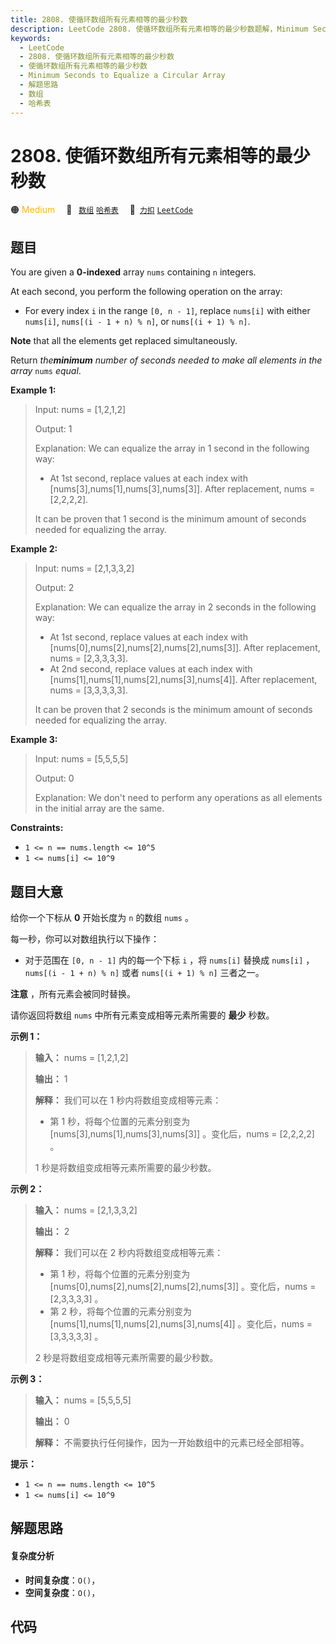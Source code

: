 ```yaml
---
title: 2808. 使循环数组所有元素相等的最少秒数
description: LeetCode 2808. 使循环数组所有元素相等的最少秒数题解，Minimum Seconds to Equalize a Circular Array，包含解题思路、复杂度分析以及完整的 JavaScript 代码实现。
keywords:
  - LeetCode
  - 2808. 使循环数组所有元素相等的最少秒数
  - 使循环数组所有元素相等的最少秒数
  - Minimum Seconds to Equalize a Circular Array
  - 解题思路
  - 数组
  - 哈希表
---
```


# 2808. 使循环数组所有元素相等的最少秒数

🟠 <font color=#ffb800>Medium</font>&emsp; 🔖&ensp; [`数组`](/tag/array.md) [`哈希表`](/tag/hash-table.md)&emsp; 🔗&ensp;[`力扣`](https://leetcode.cn/problems/minimum-seconds-to-equalize-a-circular-array) [`LeetCode`](https://leetcode.com/problems/minimum-seconds-to-equalize-a-circular-array)

## 题目

You are given a **0-indexed** array `nums` containing `n` integers.

At each second, you perform the following operation on the array:

  * For every index `i` in the range `[0, n - 1]`, replace `nums[i]` with either `nums[i]`, `nums[(i - 1 + n) % n]`, or `nums[(i + 1) % n]`.

**Note** that all the elements get replaced simultaneously.

Return _the**minimum** number of seconds needed to make all elements in the
array_ `nums` _equal_.



**Example 1:**

> Input: nums = [1,2,1,2]
> 
> Output: 1
> 
> Explanation: We can equalize the array in 1 second in the following way:
> - At 1st second, replace values at each index with [nums[3],nums[1],nums[3],nums[3]]. After replacement, nums = [2,2,2,2].
> 
> It can be proven that 1 second is the minimum amount of seconds needed for equalizing the array.

**Example 2:**

> Input: nums = [2,1,3,3,2]
> 
> Output: 2
> 
> Explanation: We can equalize the array in 2 seconds in the following way:
> - At 1st second, replace values at each index with [nums[0],nums[2],nums[2],nums[2],nums[3]]. After replacement, nums = [2,3,3,3,3].
> - At 2nd second, replace values at each index with [nums[1],nums[1],nums[2],nums[3],nums[4]]. After replacement, nums = [3,3,3,3,3].
> 
> It can be proven that 2 seconds is the minimum amount of seconds needed for equalizing the array.

**Example 3:**

> Input: nums = [5,5,5,5]
> 
> Output: 0
> 
> Explanation: We don't need to perform any operations as all elements in the initial array are the same.

**Constraints:**

  * `1 <= n == nums.length <= 10^5`
  * `1 <= nums[i] <= 10^9`


## 题目大意

给你一个下标从 **0**  开始长度为 `n` 的数组 `nums` 。

每一秒，你可以对数组执行以下操作：

  * 对于范围在 `[0, n - 1]` 内的每一个下标 `i` ，将 `nums[i]` 替换成 `nums[i]` ，`nums[(i - 1 + n) % n]` 或者 `nums[(i + 1) % n]` 三者之一。

**注意** ，所有元素会被同时替换。

请你返回将数组 `nums` 中所有元素变成相等元素所需要的 **最少**  秒数。



**示例 1：**

> 
> 
> 
> 
> 
> **输入：** nums = [1,2,1,2]
> 
> **输出：** 1
> 
> **解释：** 我们可以在 1 秒内将数组变成相等元素：
> - 第 1 秒，将每个位置的元素分别变为 [nums[3],nums[1],nums[3],nums[3]] 。变化后，nums = [2,2,2,2] 。
> 
> 1 秒是将数组变成相等元素所需要的最少秒数。
> 
> 

**示例 2：**

> 
> 
> 
> 
> 
> **输入：** nums = [2,1,3,3,2]
> 
> **输出：** 2
> 
> **解释：** 我们可以在 2 秒内将数组变成相等元素：
> - 第 1 秒，将每个位置的元素分别变为 [nums[0],nums[2],nums[2],nums[2],nums[3]] 。变化后，nums = [2,3,3,3,3] 。
> - 第 2 秒，将每个位置的元素分别变为 [nums[1],nums[1],nums[2],nums[3],nums[4]] 。变化后，nums = [3,3,3,3,3] 。
> 
> 2 秒是将数组变成相等元素所需要的最少秒数。
> 
> 

**示例 3：**

> 
> 
> 
> 
> 
> **输入：** nums = [5,5,5,5]
> 
> **输出：** 0
> 
> **解释：** 不需要执行任何操作，因为一开始数组中的元素已经全部相等。
> 
> 



**提示：**

  * `1 <= n == nums.length <= 10^5`
  * `1 <= nums[i] <= 10^9`


## 解题思路

#### 复杂度分析

- **时间复杂度**：`O()`，
- **空间复杂度**：`O()`，

## 代码

```javascript

```